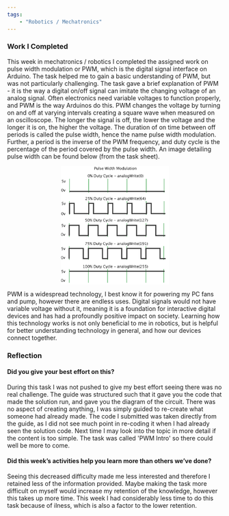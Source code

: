 ```yaml
---
tags: 
    - "Robotics / Mechatronics"
---
```

<h3>Work I Completed</h3>

This week in mechatronics / robotics I completed the assigned work on pulse width modulation or PWM, which is the digital signal interface on Arduino. The task helped me to gain a basic understanding of PWM, but was not particularly challenging. The task gave a brief explanation of PWM - it is the way a digital on/off signal can imitate the changing voltage of an analog signal. Often electronics need variable voltages to function properly, and PWM is the way Arduinos do this. PWM changes the voltage by turning on and off at varying intervals creating a square wave when measured on an oscilloscope. The longer the signal is off, the lower the voltage and the longer it is on, the higher the voltage. The duration of on time between off periods is called the pulse width, hence the name pulse width modulation. Further, a period is the inverse of the PWM frequency, and duty cycle is the percentage of the period covered by the pulse width. An image detailing pulse width can be found below (from the task sheet).

<img src='/assets/PWM/PWM.png' style='display: block; width: 50%; margin: 0 auto;'>

PWM is a widespread technology, I best know it for powering my PC fans and pump, however there are endless uses. Digital signals would not have variable voltage without it, meaning it is a foundation for interactive digital devices and has had a profoundly positive impact on society. Learning how this technology works is not only beneficial to me in robotics, but is helpful for better understanding technology in general, and how our devices connect together.

<h3>Reflection</h3>

<h4>Did you give your best effort on this?</h4>

During this task I was not pushed to give my best effort seeing there was no real challenge. The guide was structured such that it gave you the code that made the solution run, and gave you the diagram of the circuit. There was no aspect of creating anything, I was simply guided to re-create what someone had already made. The code I submitted was taken directly from the guide, as I did not see much point in re-coding it when I had already seen the solution code. Next time I may look into the topic in more detail if the content is too simple. The task was called 'PWM Intro' so there could well be more to come.

<h4>Did this week’s activities help you learn more than others we’ve done?</h4>

Seeing this decreased difficulty made me less interested and therefore I retained less of the information provided. Maybe making the task more difficult on myself would increase my retention of the knowledge, however this takes up more time. This week I had considerably less time to do this task because of ilness, which is also a factor to the lower retention. 

